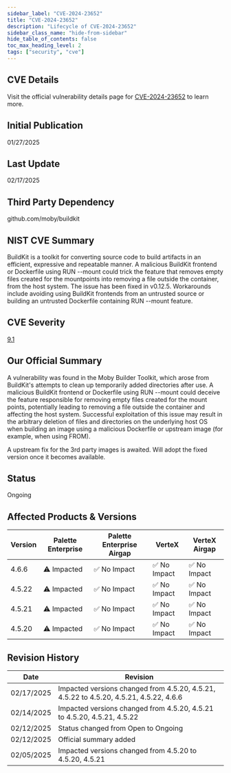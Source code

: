 ```yaml
---
sidebar_label: "CVE-2024-23652"
title: "CVE-2024-23652"
description: "Lifecycle of CVE-2024-23652"
sidebar_class_name: "hide-from-sidebar"
hide_table_of_contents: false
toc_max_heading_level: 2
tags: ["security", "cve"]
---
```


## CVE Details

Visit the official vulnerability details page for [CVE-2024-23652](https://nvd.nist.gov/vuln/detail/cve-2024-23652) to learn more.

## Initial Publication

01/27/2025

## Last Update

02/17/2025

## Third Party Dependency 

github.com/moby/buildkit


## NIST CVE Summary

BuildKit is a toolkit for converting source code to build artifacts in an efficient, expressive and repeatable manner. A malicious BuildKit frontend or Dockerfile using RUN --mount could trick the feature that removes empty files created for the mountpoints into removing a file outside the container, from the host system. The issue has been fixed in v0.12.5. Workarounds include avoiding using BuildKit frontends from an untrusted source or building an untrusted Dockerfile containing RUN --mount feature.

## CVE Severity

[9.1](https://nvd.nist.gov/vuln/detail/cve-2024-23652)

## Our Official Summary

A vulnerability was found in the Moby Builder Toolkit, which arose from BuildKit's attempts to clean up temporarily added directories after use. A malicious BuildKit frontend or Dockerfile 
using RUN --mount could deceive the feature responsible for removing empty files created for the mount points, potentially leading to removing a file outside the container and affecting 
the host system. Successful exploitation of this issue may result in the arbitrary deletion of files and directories on the underlying host OS when building an image using a malicious 
Dockerfile or upstream image (for example, when using FROM).

A upstream fix for the 3rd party images is awaited. Will adopt the fixed version once it becomes available.

## Status

Ongoing

## Affected Products & Versions

| Version | Palette Enterprise | Palette Enterprise Airgap | VerteX | VerteX Airgap |
| - | -------- | -------- | -------- | -------- |
| 4.6.6 | ⚠️ Impacted | ✅ No Impact | ✅ No Impact | ✅ No Impact |
| 4.5.22 | ⚠️ Impacted | ✅ No Impact | ✅ No Impact | ✅ No Impact |
| 4.5.21 | ⚠️ Impacted | ✅ No Impact | ✅ No Impact | ✅ No Impact |
| 4.5.20 | ⚠️ Impacted | ✅ No Impact | ✅ No Impact | ✅ No Impact |


## Revision History

| Date | Revision |
| --- | --- |
| 02/17/2025 | Impacted versions changed from 4.5.20, 4.5.21, 4.5.22 to 4.5.20, 4.5.21, 4.5.22, 4.6.6 |
| 02/14/2025 | Impacted versions changed from 4.5.20, 4.5.21 to 4.5.20, 4.5.21, 4.5.22 |
| 02/12/2025 | Status changed from Open to Ongoing |
| 02/12/2025 | Official summary added |
| 02/05/2025 | Impacted versions changed from 4.5.20 to 4.5.20, 4.5.21 |
